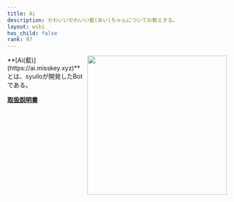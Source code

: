 ```yaml
---
title: Ai
description: かわいいかわいい藍(あい)ちゃんについてお教えする。
layout: wiki
has_child: false
rank: 97
---
```

<img src="https://github.com/syuilo/misskey/blob/develop/assets/ai-orig.png?raw=true" align="right" height="320"/>
**[Ai(藍)](https://ai.misskey.xyz)**とは、syuiloが開発したBotである。

[**取扱説明書**](https://github.com/syuilo/ai/blob/master/torisetu.md)
